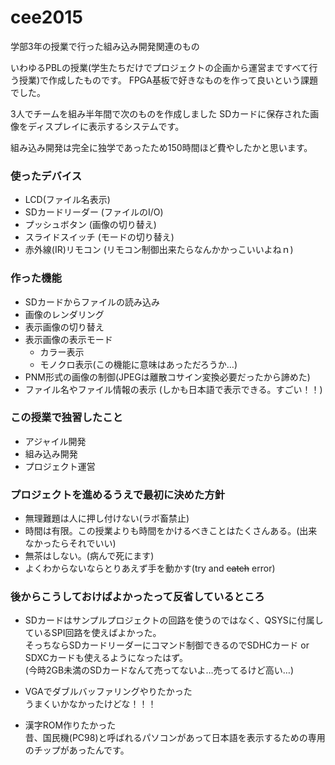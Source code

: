 # cee2015
学部3年の授業で行った組み込み開発関連のもの

いわゆるPBLの授業(学生たちだけでプロジェクトの企画から運営まですべて行う授業)で作成したものです。
FPGA基板で好きなものを作って良いという課題でした。

3人でチームを組み半年間で次のものを作成しました
SDカードに保存された画像をディスプレイに表示するシステムです。

組み込み開発は完全に独学であったため150時間ほど費やしたかと思います。

### 使ったデバイス
* LCD(ファイル名表示)
* SDカードリーダー (ファイルのI/O)
* プッシュボタン (画像の切り替え)
* スライドスイッチ (モードの切り替え)
* 赤外線(IR)リモコン (リモコン制御出来たらなんかかっこいいよねｎ)

### 作った機能
* SDカードからファイルの読み込み
* 画像のレンダリング
* 表示画像の切り替え
* 表示画像の表示モード
  * カラー表示
  * モノクロ表示(この機能に意味はあっただろうか…)
* PNM形式の画像の制御(JPEGは離散コサイン変換必要だったから諦めた)
* ファイル名やファイル情報の表示 (しかも日本語で表示できる。すごい！！)



### この授業で独習したこと
* アジャイル開発
* 組み込み開発
* プロジェクト運営

### プロジェクトを進めるうえで最初に決めた方針
* 無理難題は人に押し付けない(ラボ畜禁止)
* 時間は有限。この授業よりも時間をかけるべきことはたくさんある。(出来なかったらそれでいい)
* 無茶はしない。(病んで死にます)
* よくわからないならとりあえず手を動かす(try and ~~catch~~ error)

### 後からこうしておけばよかったって反省しているところ
* SDカードはサンプルプロジェクトの回路を使うのではなく、QSYSに付属しているSPI回路を使えばよかった。
 \
そっちならSDカードリーダーにコマンド制御できるのでSDHCカード or SDXCカードも使えるようになったはず。 \
(今時2GB未満のSDカードなんて売ってないよ…売ってるけど高い…)
 
* VGAでダブルバッファリングやりたかった
 \
うまくいかなかったけどな！！！

* 漢字ROM作りたかった
 \
 昔、国民機(PC98)と呼ばれるパソコンがあって日本語を表示するための専用のチップがあったんです。
